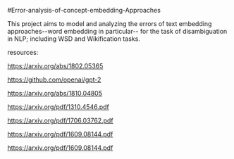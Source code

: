 #Error-analysis-of-concept-embedding-Approaches

This project aims to model and analyzing the errors of text embedding approaches--word embedding in particular-- for the task of disambiguation in NLP; including WSD and Wikification tasks. 


resources:

https://arxiv.org/abs/1802.05365

https://github.com/openai/gpt-2

https://arxiv.org/abs/1810.04805

https://arxiv.org/pdf/1310.4546.pdf

https://arxiv.org/pdf/1706.03762.pdf

https://arxiv.org/pdf/1609.08144.pdf

https://arxiv.org/pdf/1609.08144.pdf
